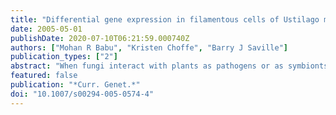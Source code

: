 ```yaml
---
title: "Differential gene expression in filamentous cells of Ustilago maydis."
date: 2005-05-01
publishDate: 2020-07-10T06:21:59.000740Z
authors: ["Mohan R Babu", "Kristen Choffe", "Barry J Saville"]
publication_types: ["2"]
abstract: "When fungi interact with plants as pathogens or as symbionts, there are often changes in fungal cell morphology and nuclear state. This study establishes the use of cDNA microarrays to detect gene expression changes in Ustilago maydis cells that differ in structure and nuclear content. Categorizing differentially expressed genes on the basis of function indicated that U. maydis cell types vary most in the expression of genes related to metabolism. We also observed that more genes are up-regulated in the filamentous dikaryon than in the filamentous diploid, relative to non-pathogenic budding cells. Our comparison of pathogenic development indicated that the dikaryon is more virulent than the diploid. Other identified expression patterns suggest a cell-specific difference in nutrient acquisition, cell metabolism and signal transduction. The relevance of gene expression change to cell type biology is discussed."
featured: false
publication: "*Curr. Genet.*"
doi: "10.1007/s00294-005-0574-4"
---
```


